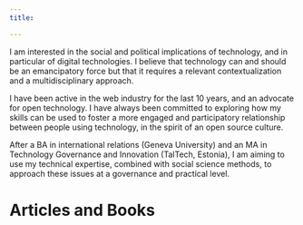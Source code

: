 ```yaml
---
title: 

---
```

I am interested in the social and political implications of technology, and in particular of digital technologies. I believe that technology can and should be an emancipatory force but that it requires a relevant contextualization and a multidisciplinary approach.

I have been active in the web industry for the last 10 years, and an advocate for open technology. I have always been committed to exploring how my skills can be used to foster a more engaged and participatory relationship between people using technology, in the spirit of an open source culture.

After a BA in international relations (Geneva University) and an MA in Technology Governance and Innovation (TalTech, Estonia), I am aiming to use my technical expertise, combined with social science methods, to approach these issues at a governance and practical level.

# Articles and Books
